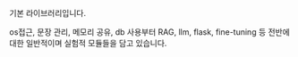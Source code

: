 기본 라이브러리입니다.

os접근, 문장 관리, 메모리 공유, db 사용부터 RAG, llm, flask, fine-tuning 등 전반에 대한 일반적이며 실험적 모듈들을 담고 있습니다.

